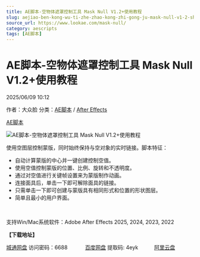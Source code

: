 ```yaml
---
title: AE脚本-空物体遮罩控制工具 Mask Null V1.2+使用教程
slug: aejiao-ben-kong-wu-ti-zhe-zhao-kong-zhi-gong-ju-mask-null-v1-2-shi-yong-jiao-cheng
source_url: https://www.lookae.com/mask-null/
category: aescripts
tags: [AE脚本]
---
```

# AE脚本-空物体遮罩控制工具 Mask Null V1.2+使用教程

2025/06/09 10:12

作者：大众脸
分类：[AE脚本](https://www.lookae.com/after-effects/aescripts/) / [After Effects](https://www.lookae.com/after-effects/)

[AE脚本](https://www.lookae.com/tag/ae%e8%84%9a%e6%9c%ac/)

![AE脚本-空物体遮罩控制工具 Mask Null V1.2+使用教程](https://www.lookae.com/wp-content/uploads/2025/06/Mask-Null-.jpg "AE脚本-空物体遮罩控制工具 Mask Null V1.2+使用教程-LookAE.com")

使用空图层控制蒙版，同时始终保持与空对象的实时链接。脚本特征：

* 自动计算蒙版的中心并一键创建控制空值。
* 使用空值控制蒙版的位置、比例、旋转和不透明度。
* 通过对空值进行关键帧设置来为蒙版制作动画。
* 连接面具后，单击一下即可解除面具的链接。
* 只需单击一下即可创建与蒙版具有相同形式和位置的形状图层。
* 简单且最小的用户界面。

[﻿﻿﻿](http://cloud.video.taobao.com/play/u/null/p/1/e/6/t/1/522390533853.mp4)

支持Win/Mac系统软件：Adobe After Effects 2025, 2024, 2023, 2022

**【下载地址】**

[城通网盘](https://url70.ctfile.com/f/2827370-1513812025-81b948?p=4431) 访问密码：6688            [百度网盘](https://pan.baidu.com/s/1G_z133iDGK6cUHGLbRPLXw?pwd=4eyk) 提取码: 4eyk           [阿里云盘](https://www.alipan.com/s/jLisdB5MhE2)
